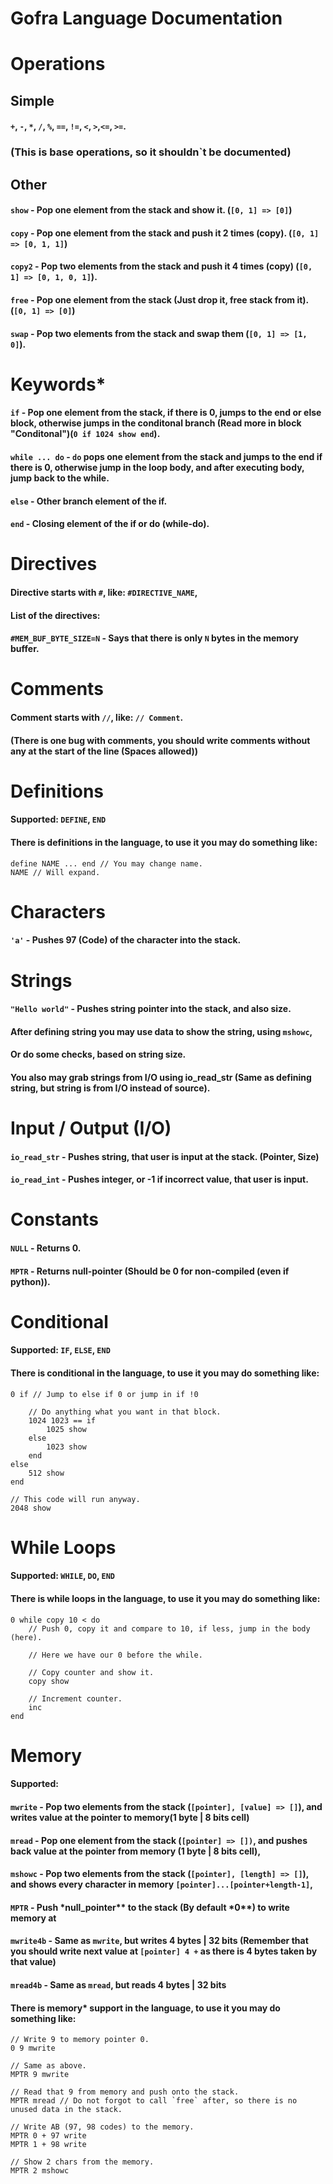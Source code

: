 # Gofra Language Documentation

# Operations

## Simple

#### `+`, `-`, `*`, `/`, `%`, `==`, `!=`, `<`, `>`,`<=`, `>=`.

### (This is base operations, so it shouldn`t be documented)

## Other

#### `show` - Pop one element from the stack and show it. (`[0, 1] => [0]`)

#### `copy` - Pop one element from the stack and push it 2 times (copy). (`[0, 1] => [0, 1, 1]`)

#### `copy2` - Pop two elements from the stack and push it 4 times (copy) (`[0, 1] => [0, 1, 0, 1]`).

#### `free` - Pop one element from the stack (Just drop it, free stack from it). (`[0, 1] => [0]`)

#### `swap` - Pop two elements from the stack and swap them (`[0, 1] => [1, 0]`).

# Keywords\*

#### `if` - Pop one element from the stack, if there is 0, jumps to the end or else block, otherwise jumps in the conditonal branch (Read more in block "Conditonal")(`0 if 1024 show end`).

#### `while ... do` - `do` pops one element from the stack and jumps to the end if there is 0, otherwise jump in the loop body, and after executing body, jump back to the while.

#### `else` - Other branch element of the if.

#### `end` - Closing element of the if or do (while-do).

# Directives

#### Directive starts with `#`, like: `#DIRECTIVE_NAME`,

#### List of the directives:

#### `#MEM_BUF_BYTE_SIZE=N` - Says that there is only `N` bytes in the memory buffer.

# Comments

#### Comment starts with `//`, like: `// Comment`.

#### (There is one bug with comments, you should write comments without any at the start of the line (Spaces allowed))

# Definitions

#### Supported: `DEFINE`, `END`

#### There is definitions in the language, to use it you may do something like:

```
define NAME ... end // You may change name.
NAME // Will expand.
```

# Characters

#### `'a'` - Pushes 97 (Code) of the character into the stack.

# Strings

#### `"Hello world"` - Pushes string pointer into the stack, and also size.

#### After defining string you may use data to show the string, using `mshowc`,

#### Or do some checks, based on string size.

#### You also may grab strings from I/O using io_read_str (Same as defining string, but string is from I/O instead of source).

# Input / Output (I/O)

#### `io_read_str` - Pushes string, that user is input at the stack. (Pointer, Size)

#### `io_read_int` - Pushes integer, or -1 if incorrect value, that user is input.

# Constants

#### `NULL` - Returns 0.

#### `MPTR` - Returns null-pointer (Should be 0 for non-compiled (even if python)).

# Conditional

#### Supported: `IF`, `ELSE`, `END`

#### There is conditional in the language, to use it you may do something like:

```
0 if // Jump to else if 0 or jump in if !0

    // Do anything what you want in that block.
    1024 1023 == if
        1025 show
    else
        1023 show
    end
else
    512 show
end

// This code will run anyway.
2048 show
```

# While Loops

#### Supported: `WHILE`, `DO`, `END`

#### There is while loops in the language, to use it you may do something like:

```
0 while copy 10 < do
    // Push 0, copy it and compare to 10, if less, jump in the body (here).

    // Here we have our 0 before the while.

    // Copy counter and show it.
    copy show

    // Increment counter.
    inc
end
```

# Memory

#### Supported:

#### `mwrite` - Pop two elements from the stack (`[pointer], [value] => []`), and writes value at the pointer to memory(1 byte | 8 bits cell)

#### `mread` - Pop one element from the stack (`[pointer] => [])`, and pushes back value at the pointer from memory (1 byte | 8 bits cell),

#### `mshowc` - Pop two elements from the stack (`[pointer], [length] => []`), and shows every character in memory `[pointer]...[pointer+length-1]`,

#### `MPTR` - Push *null_pointer\*\* to the stack (By default *0\*\*) to write memory at

#### `mwrite4b` - Same as `mwrite`, but writes 4 bytes | 32 bits (Remember that you should write next value at `[pointer] 4 +` as there is 4 bytes taken by that value)

#### `mread4b` - Same as `mread`, but reads 4 bytes | 32 bits

#### There is memory\* support in the language, to use it you may do something like:

```
// Write 9 to memory pointer 0.
0 9 mwrite

// Same as above.
MPTR 9 mwrite

// Read that 9 from memory and push onto the stack.
MPTR mread // Do not forgot to call `free` after, so there is no unused data in the stack.

// Write AB (97, 98 codes) to the memory.
MPTR 0 + 97 write
MPTR 1 + 98 write

// Show 2 chars from the memory.
MPTR 2 mshowc
```
